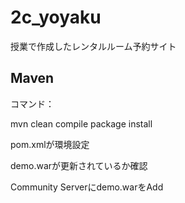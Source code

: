 # 2c_yoyaku
授業で作成したレンタルルーム予約サイト

## Maven
コマンド：

mvn clean compile package install

pom.xmlが環境設定

demo.warが更新されているか確認

Community Serverにdemo.warをAdd

